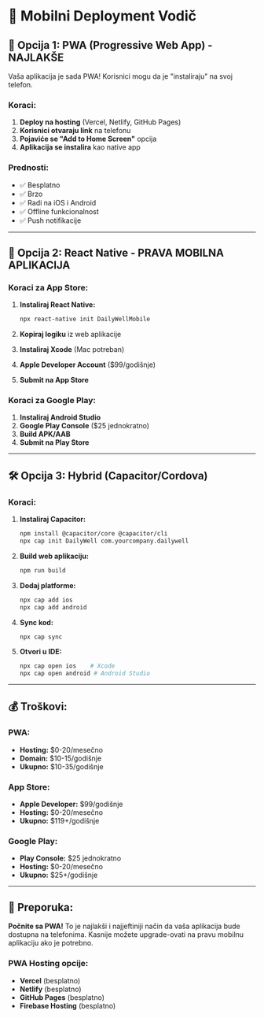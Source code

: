 # 📱 Mobilni Deployment Vodič

## 🚀 Opcija 1: PWA (Progressive Web App) - NAJLAKŠE

Vaša aplikacija je sada PWA! Korisnici mogu da je "instaliraju" na svoj telefon.

### Koraci:
1. **Deploy na hosting** (Vercel, Netlify, GitHub Pages)
2. **Korisnici otvaraju link** na telefonu
3. **Pojaviće se "Add to Home Screen"** opcija
4. **Aplikacija se instalira** kao native app

### Prednosti:
- ✅ Besplatno
- ✅ Brzo
- ✅ Radi na iOS i Android
- ✅ Offline funkcionalnost
- ✅ Push notifikacije

---

## 📱 Opcija 2: React Native - PRAVA MOBILNA APLIKACIJA

### Koraci za App Store:
1. **Instaliraj React Native:**
   ```bash
   npx react-native init DailyWellMobile
   ```

2. **Kopiraj logiku** iz web aplikacije
3. **Instaliraj Xcode** (Mac potreban)
4. **Apple Developer Account** ($99/godišnje)
5. **Submit na App Store**

### Koraci za Google Play:
1. **Instaliraj Android Studio**
2. **Google Play Console** ($25 jednokratno)
3. **Build APK/AAB**
4. **Submit na Play Store**

---

## 🛠️ Opcija 3: Hybrid (Capacitor/Cordova)

### Koraci:
1. **Instaliraj Capacitor:**
   ```bash
   npm install @capacitor/core @capacitor/cli
   npx cap init DailyWell com.yourcompany.dailywell
   ```

2. **Build web aplikaciju:**
   ```bash
   npm run build
   ```

3. **Dodaj platforme:**
   ```bash
   npx cap add ios
   npx cap add android
   ```

4. **Sync kod:**
   ```bash
   npx cap sync
   ```

5. **Otvori u IDE:**
   ```bash
   npx cap open ios    # Xcode
   npx cap open android # Android Studio
   ```

---

## 💰 Troškovi:

### PWA:
- **Hosting:** $0-20/mesečno
- **Domain:** $10-15/godišnje
- **Ukupno:** $10-35/godišnje

### App Store:
- **Apple Developer:** $99/godišnje
- **Hosting:** $0-20/mesečno
- **Ukupno:** $119+/godišnje

### Google Play:
- **Play Console:** $25 jednokratno
- **Hosting:** $0-20/mesečno
- **Ukupno:** $25+/godišnje

---

## 🎯 Preporuka:

**Počnite sa PWA!** To je najlakši i najjeftiniji način da vaša aplikacija bude dostupna na telefonima. Kasnije možete upgrade-ovati na pravu mobilnu aplikaciju ako je potrebno.

### PWA Hosting opcije:
- **Vercel** (besplatno)
- **Netlify** (besplatno)
- **GitHub Pages** (besplatno)
- **Firebase Hosting** (besplatno)
